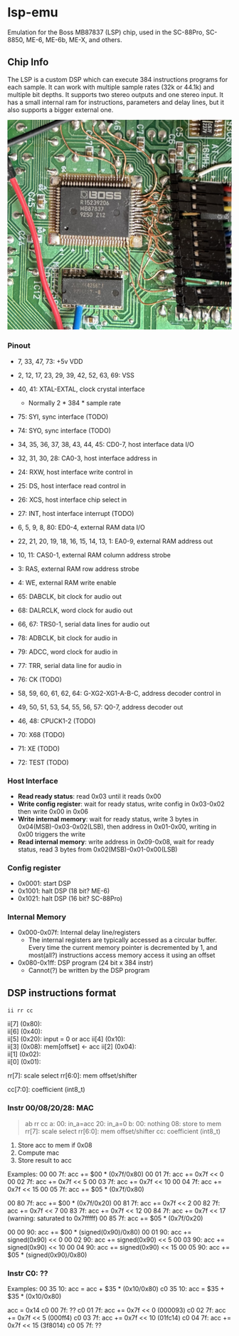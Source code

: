 # lsp-emu

Emulation for the Boss MB87837 (LSP) chip, used in the SC-88Pro, SC-8850, ME-6, ME-6b, ME-X, and others.

## Chip Info

The LSP is a custom DSP which can execute 384 instructions programs for each sample. It can work with multiple sample rates (32k or 44.1k) and multiple bit depths. It supports two stereo outputs and one stereo input. It has a small internal ram for instructions, parameters and delay lines, but it also supports a bigger external one.

![lsp](./lsp_chip.jpeg)

### Pinout

- 7, 33, 47, 73: +5v VDD
- 2, 12, 17, 23, 29, 39, 42, 52, 63, 69: VSS

- 40, 41: XTAL-EXTAL, clock crystal interface
  - Normally 2 * 384 * sample rate

- 75: SYI, sync interface (TODO)
- 74: SYO, sync interface (TODO)

- 34, 35, 36, 37, 38, 43, 44, 45: CD0-7, host interface data I/O
- 32, 31, 30, 28: CA0-3, host interface address in
- 24: RXW, host interface write control in
- 25: DS, host interface read control in
- 26: XCS, host interface chip select in
- 27: INT, host interface interrupt (TODO)

- 6, 5, 9, 8, 80: ED0-4, external RAM data I/O
- 22, 21, 20, 19, 18, 16, 15, 14, 13, 1: EA0-9, external RAM address out
- 10, 11: CAS0-1, external RAM column address strobe
- 3: RAS, external RAM row address strobe
- 4: WE, external RAM write enable

- 65: DABCLK, bit clock for audio out
- 68: DALRCLK, word clock for audio out
- 66, 67: TRS0-1, serial data lines for audio out

- 78: ADBCLK, bit clock for audio in
- 79: ADCC, word clock for audio in
- 77: TRR, serial data line for audio in
- 76: CK (TODO)

- 58, 59, 60, 61, 62, 64: G-XG2-XG1-A-B-C, address decoder control in
- 49, 50, 51, 53, 54, 55, 56, 57: Q0-7, address decoder out
- 46, 48: CPUCK1-2 (TODO)

- 70: X68 (TODO)
- 71: XE (TODO)
- 72: TEST (TODO)

### Host Interface

- **Read ready status**: read 0x03 until it reads 0x00
- **Write config register**: wait for ready status, write config in 0x03-0x02 then write 0x00 in 0x06
- **Write internal memory**: wait for ready status, write 3 bytes in 0x04(MSB)-0x03-0x02(LSB), then address in 0x01-0x00, writing in 0x00 triggers the write
- **Read internal memory**: write address in 0x09-0x08, wait for ready status, read 3 bytes from 0x02(MSB)-0x01-0x00(LSB)

### Config register

- 0x0001: start DSP
- 0x1001: halt DSP (18 bit? ME-6)
- 0x1021: halt DSP (16 bit? SC-88Pro)

### Internal Memory

- 0x000-0x07f: Internal delay line/registers
  - The internal registers are typically accessed as a circular buffer. Every time the current memory pointer is decremented by 1, and most(all?) instructions access memory access it using an offset
- 0x080-0x1ff: DSP program (24 bit x 384 instr)
  - Cannot(?) be written by the DSP program


## DSP instructions format

`ii rr cc`

ii[7] (0x80):  
ii[6] (0x40):  
ii[5] (0x20):  input = 0 or acc
ii[4] (0x10):  
ii[3] (0x08):  mem[offset] <- acc
ii[2] (0x04):  
ii[1] (0x02):  
ii[0] (0x01):  

rr[7]:         scale select
rr[6:0]:       mem offset/shifter

cc[7:0]:       coefficient (int8_t)


### Instr 00/08/20/28: MAC

> ab rr cc
a:       00: in_a=acc    20: in_a=0
b:       00: nothing     08: store to mem
rr[7]:   scale select
rr[6:0]: mem offset/shifter
cc:      coefficient (int8_t)

1. Store acc to mem if 0x08
2. Compute mac
3. Store result to acc

Examples:
  00 00 7f: acc += $00 * (0x7f/0x80)
  00 01 7f: acc += 0x7f << 0
  00 02 7f: acc += 0x7f << 5
  00 03 7f: acc += 0x7f << 10
  00 04 7f: acc += 0x7f << 15
  00 05 7f: acc += $05 * (0x7f/0x80)
  
  00 80 7f: acc += $00 * (0x7f/0x20)
  00 81 7f: acc += 0x7f << 2
  00 82 7f: acc += 0x7f << 7
  00 83 7f: acc += 0x7f << 12
  00 84 7f: acc += 0x7f << 17   (warning: saturated to 0x7fffff)
  00 85 7f: acc += $05 * (0x7f/0x20)

  00 00 90: acc += $00 * (signed(0x90)/0x80)
  00 01 90: acc += signed(0x90) << 0
  00 02 90: acc += signed(0x90) << 5
  00 03 90: acc += signed(0x90) << 10
  00 04 90: acc += signed(0x90) << 15
  00 05 90: acc += $05 * (signed(0x90)/0x80)

### Instr C0: ??

Examples:
  00 35 10: acc = acc + $35 * (0x10/0x80)
  c0 35 10: acc = $35 + $35 * (0x10/0x80)

  acc = 0x14
  c0 00 7f: ??
  c0 01 7f: acc += 0x7f << 0   (000093)
  c0 02 7f: acc += 0x7f << 5   (000ff4)
  c0 03 7f: acc += 0x7f << 10  (01fc14)
  c0 04 7f: acc += 0x7f << 15  (3f8014)
  c0 05 7f: ??


